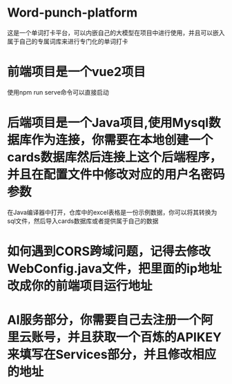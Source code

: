 # Word-punch-platform
这是一个单词打卡平台，可以内嵌自己的大模型在项目中进行使用，并且可以嵌入属于自己的专属词库来进行专门化的单词打卡
# 前端项目是一个vue2项目
使用npm run serve命令可以直接启动
# 后端项目是一个Java项目,使用Mysql数据库作为连接，你需要在本地创建一个cards数据库然后连接上这个后端程序，并且在配置文件中修改对应的用户名密码参数
在Java编译器中打开，仓库中的excel表格是一份示例数据，你可以将其转换为sql文件，然后导入cards数据库或者提供属于自己的数据
# 如何遇到CORS跨域问题，记得去修改WebConfig.java文件，把里面的ip地址改成你的前端项目运行地址
# AI服务部分，你需要自己去注册一个阿里云账号，并且获取一个百炼的APIKEY来填写在Services部分，并且修改相应的地址